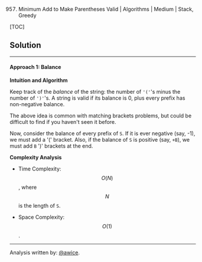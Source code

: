 957. Minimum Add to Make Parentheses Valid | Algorithms | Medium | Stack, Greedy

[TOC]

## Solution
---
#### Approach 1: Balance

**Intuition and Algorithm**

Keep track of the *balance* of the string: the number of `'('`'s minus the number of `')'`'s.  A string is valid if its balance is 0, plus every prefix has non-negative balance.

The above idea is common with matching brackets problems, but could be difficult to find if you haven't seen it before.

Now, consider the balance of every prefix of `S`.  If it is ever negative (say, -1), we must add a '(' bracket.  Also, if the balance of `S` is positive (say, `+B`), we must add `B` ')' brackets at the end.



**Complexity Analysis**

* Time Complexity:  $$O(N)$$, where $$N$$ is the length of `S`.

* Space Complexity:  $$O(1)$$.




---


Analysis written by: [@awice](https://leetcode.com/awice).
